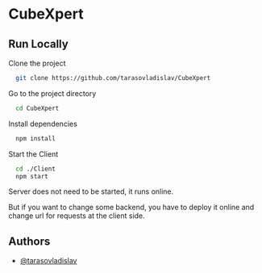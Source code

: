 
# CubeXpert



## Run Locally

Clone the project

```bash
  git clone https://github.com/tarasovladislav/CubeXpert
```

Go to the project directory

```bash
  cd CubeXpert
```

Install dependencies

```bash
  npm install
```

Start the Client

```bash
  cd ./Client
  npm start
```

Server does not need to be started, it runs online. 

But if you want to change some backend, you have to deploy it online and change url for requests at the client side.


## Authors

- [@tarasovladislav](https://www.github.com/tarasovladislav)


